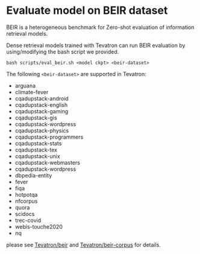 # Evaluate model on BEIR dataset

BEIR is a heterogeneous benchmark for Zero-shot evaluation of information retrieval models.

Dense retrieval models trained with Tevatron can run BEIR evaluation by using/modifying the bash script we provided.

```
bash scripts/eval_beir.sh <model ckpt> <beir-dataset> 
```

The following `<beir-dataset>` are supported in Tevatron:

- arguana
- climate-fever
- cqadupstack-android
- cqadupstack-english
- cqadupstack-gaming
- cqadupstack-gis
- cqadupstack-wordpress
- cqadupstack-physics
- cqadupstack-programmers
- cqadupstack-stats
- cqadupstack-tex
- cqadupstack-unix
- cqadupstack-webmasters
- cqadupstack-wordpress
- dbpedia-entity
- fever
- fiqa
- hotpotqa
- nfcorpus
- quora
- scidocs
- trec-covid
- webis-touche2020
- nq

please see [Tevatron/beir](https://huggingface.co/datasets/Tevatron/beir) and [Tevatron/beir-corpus](https://huggingface.co/datasets/Tevatron/beir-corpus) for details.




 